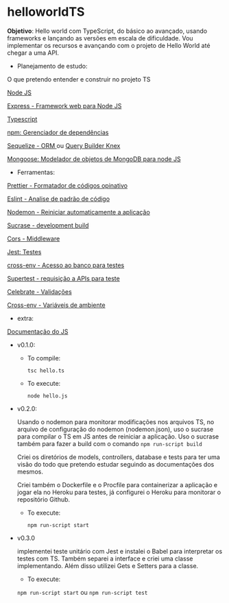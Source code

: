 # helloworldTS

**Objetivo**: Hello world com TypeScript, do básico ao avançado, usando frameworks e lançando as versões em escala de dificuldade. Vou implementar os recursos e avançando com o projeto de Hello World até chegar a uma API.

* Planejamento de estudo:

O que pretendo entender e construir no projeto TS

[Node JS](https://nodejs.org/en/)

[Express - Framework web para Node JS](https://expressjs.com/)

[Typescript](https://www.typescriptlang.org/index.html)

[npm: Gerenciador de dependências](https://www.npmjs.com/)

[Sequelize - ORM ](https://sequelize.org/) ou [Query Builder Knex](http://knexjs.org/)

[Mongoose: Modelador de objetos de MongoDB para node JS](https://mongoosejs.com/)

* Ferramentas:

[Prettier - Formatador de códigos opinativo](https://prettier.io/)

[Eslint - Analise de padrão de código](https://eslint.org/)

[Nodemon - Reiniciar automaticamente a aplicação](https://www.npmjs.com/package/nodemon)

[Sucrase - development build](https://www.npmjs.com/package/sucrase)

[Cors - Middleware](https://www.npmjs.com/package/cors)

[Jest: Testes](https://jestjs.io/)

[cross-env - Acesso ao banco para testes](https://www.npmjs.com/package/cross-env)

[Supertest - requisição a APIs para teste](https://www.npmjs.com/package/supertest)

[Celebrate - Validações](https://www.npmjs.com/package/celebrate)

[Cross-env - Variáveis de ambiente](https://www.npmjs.com/package/cross-env)

* extra:

[Documentação do JS](https://devdocs.io/javascript/)

* v0.1.0:

    - To compile:

        `tsc hello.ts`

    - To execute:

        `node hello.js`

* v0.2.0:

    Usando o nodemon para monitorar modificações nos arquivos TS, no arquivo de configuração do nodemon (nodemon.json), uso o sucrase para compilar o TS em JS antes de reiniciar a aplicação. Uso o sucrase também para fazer a build com o comando `npm run-script build`

    Criei os diretórios de models, controllers, database e tests para ter uma visão do todo que pretendo estudar seguindo as documentações dos mesmos.

    Criei também o Dockerfile e o Procfile para containerizar a aplicação e jogar ela no Heroku para testes, já configurei o Heroku para monitorar o repositório Github.

    - To execute:

        `npm run-script start` 

* v0.3.0

    implementei teste unitário com Jest e instalei o Babel para interpretar os testes com TS. Também separei a interface e criei uma classe implementando. Além disso utilizei Gets e Setters para a classe.

    - To execute:

    `npm run-script start` ou `npm run-script test`